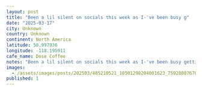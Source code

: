 ```yaml
---
layout: post
title: "Been a lil silent on socials this week as I-'ve been busy g"
date: "2025-03-17"
city: Unknown
country: Unknown
continent: North America
latitude: 50.997936
longitude: -118.195911
cafe_name: Dose Coffee
notes: "Been a lil silent on socials this week as I-'ve been busy getting after it, great stop on the #worldcoffeetour in revelstoke, fantastic sammmiches, and it turns into a stellar Italian spot at night."
images:
  - /assets/images/posts/202503/485210521_18501298204001623_7592888767024126389_n_17925660777029027.jpg
published: 1
---
```

